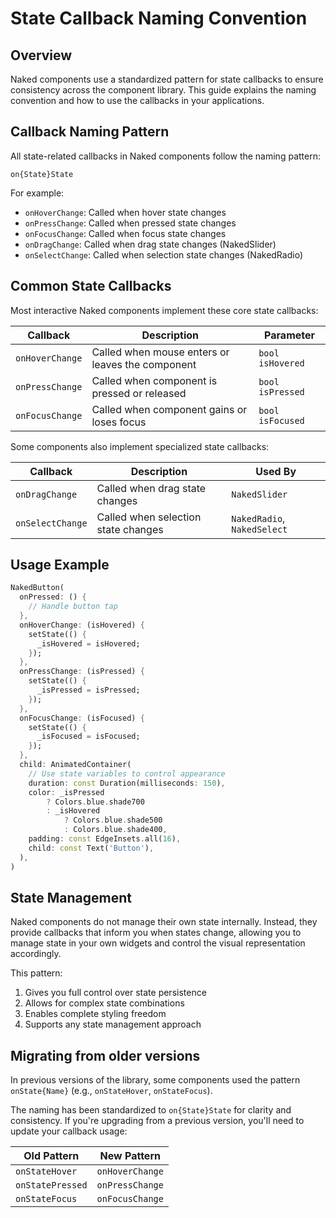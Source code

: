 # State Callback Naming Convention

## Overview

Naked components use a standardized pattern for state callbacks to ensure consistency across the component library. This guide explains the naming convention and how to use the callbacks in your applications.

## Callback Naming Pattern

All state-related callbacks in Naked components follow the naming pattern:

```
on{State}State
```

For example:
- `onHoverChange`: Called when hover state changes
- `onPressChange`: Called when pressed state changes
- `onFocusChange`: Called when focus state changes
- `onDragChange`: Called when drag state changes (NakedSlider)
- `onSelectChange`: Called when selection state changes (NakedRadio)

## Common State Callbacks

Most interactive Naked components implement these core state callbacks:

| Callback | Description | Parameter |
|----------|-------------|-----------|
| `onHoverChange` | Called when mouse enters or leaves the component | `bool isHovered` |
| `onPressChange` | Called when component is pressed or released | `bool isPressed` |
| `onFocusChange` | Called when component gains or loses focus | `bool isFocused` |

Some components also implement specialized state callbacks:

| Callback | Description | Used By |
|----------|-------------|---------|
| `onDragChange` | Called when drag state changes | `NakedSlider` |
| `onSelectChange` | Called when selection state changes | `NakedRadio`, `NakedSelect` |

## Usage Example

```dart
NakedButton(
  onPressed: () {
    // Handle button tap
  },
  onHoverChange: (isHovered) {
    setState(() {
      _isHovered = isHovered;
    });
  },
  onPressChange: (isPressed) {
    setState(() {
      _isPressed = isPressed;
    });
  },
  onFocusChange: (isFocused) {
    setState(() {
      _isFocused = isFocused;
    });
  },
  child: AnimatedContainer(
    // Use state variables to control appearance
    duration: const Duration(milliseconds: 150),
    color: _isPressed 
        ? Colors.blue.shade700 
        : _isHovered 
            ? Colors.blue.shade500 
            : Colors.blue.shade400,
    padding: const EdgeInsets.all(16),
    child: const Text('Button'),
  ),
)
```

## State Management

Naked components do not manage their own state internally. Instead, they provide callbacks that inform you when states change, allowing you to manage state in your own widgets and control the visual representation accordingly.

This pattern:
1. Gives you full control over state persistence
2. Allows for complex state combinations
3. Enables complete styling freedom
4. Supports any state management approach

## Migrating from older versions

In previous versions of the library, some components used the pattern `onState{Name}` (e.g., `onStateHover`, `onStateFocus`). 

The naming has been standardized to `on{State}State` for clarity and consistency. If you're upgrading from a previous version, you'll need to update your callback usage:

| Old Pattern | New Pattern |
|-------------|-------------|
| `onStateHover` | `onHoverChange` |
| `onStatePressed` | `onPressChange` |
| `onStateFocus` | `onFocusChange` |